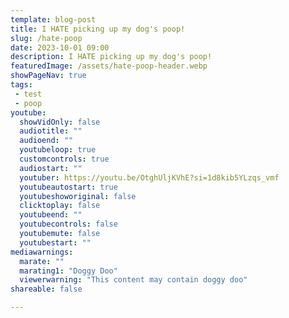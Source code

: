 ```yaml
---
template: blog-post
title: I HATE picking up my dog's poop!
slug: /hate-poop
date: 2023-10-01 09:00
description: I HATE picking up my dog's poop!
featuredImage: /assets/hate-poop-header.webp
showPageNav: true
tags:
 - test
 - poop
youtube:
  showVidOnly: false
  audiotitle: ""
  audioend: ""
  youtubeloop: true
  customcontrols: true
  audiostart: ""
  youtuber: https://youtu.be/OtghUljKVhE?si=1d8kib5YLzqs_vmf
  youtubeautostart: true
  youtubeshoworiginal: false
  clicktoplay: false
  youtubeend: ""
  youtubecontrols: false
  youtubemute: false
  youtubestart: ""
mediawarnings:
  marate: ""
  marating1: "Doggy Doo"
  viewerwarning: "This content may contain doggy doo"
shareable: false

---
```


  
